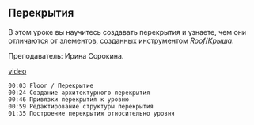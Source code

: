## Перекрытия

В этом уроке вы научитесь создавать перекрытия и узнаете, чем они отличаются от элементов, созданных инструментом _Roof_/_Крыша_.

Преподаватель: Ирина Сорокина.

[video](https://player.softculture.cc/embed/online/RVT/RVT_42.17.02_L3-7_Theory_Floor)

``` chapters
00:03 Floor / Перекрытие
00:24 Создание архитектурного перекрытия
00:46 Привязки перекрытия к уровню
00:59 Редактирование структуры перекрытия
01:35 Построение перекрытия относительно уровня
```
